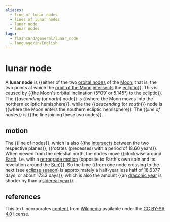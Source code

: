 ```yaml
---
aliases:
  - line of lunar nodes
  - lines of lunar nodes
  - lunar node
  - lunar nodes
tags:
  - flashcard/general/lunar_node
  - language/in/English
---
```


# lunar node

A __lunar node__ is {{either of the two [orbital nodes](orbital%20node.md) of the [Moon](Moon.md), that is, the two points at which the [orbit of the Moon](orbit%20of%20the%20Moon.md) [intersects](intersection%20(geometry).md) the [ecliptic](ecliptic.md)}}. This is caused by {{the Moon's orbital inclination (5°09′ or 5.145°) to the ecliptic}}. The {{_ascending_ (or _north_) node}} is {{where the Moon moves into the northern ecliptic hemisphere}}, while the {{_descending_ (or _south_)}} node is {{where the Moon enters the southern ecliptic hemisphere}}. The {{_line of nodes_}} is {{the line joining these two nodes}}. <!--SR:!2024-07-09,4,270!2024-07-14,6,250!2024-07-09,4,270!2024-07-09,4,270!2024-07-09,4,270!2024-07-09,4,270!2024-07-09,4,270!2024-07-09,4,270-->

## motion

The {{line of nodes}}, which is also {{the [intersects](intersection%20(geometry).md) between the two respective planes}}, {{rotates (precesses) with a period of 18.60 years}}. When viewed from the celestial north, the nodes move {{clockwise around [Earth](Earth.md), i.e. with a [retrograde motion](retrograde%20and%20prograde%20motion.md) (opposite to Earth's own spin and its revolution around the [Sun](Sun.md))}}. So the time {{from one node crossing to the next (see [eclipse season](eclipse%20season.md)) is approximately a half-year less half of 18.6377 days, or about 173.3 days}}, which is also the amount {{an [draconic year](year.md#draconic%20year) is shorter by than a [sidereal year](sidereal%20year.md)}}. <!--SR:!2024-07-17,9,270!2024-07-19,11,270!2024-07-15,7,250!2024-07-17,9,270!2024-07-19,11,270!2024-07-12,4,281-->

## references

This text incorporates [content](https://en.wikipedia.org/wiki/lunar_node) from [Wikipedia](Wikipedia.md) available under the [CC BY-SA 4.0](https://creativecommons.org/licenses/by-sa/4.0/) license.
